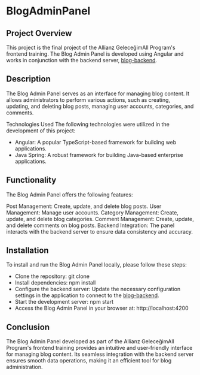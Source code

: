 # BlogAdminPanel

## Project Overview
This project is the final project of the Allianz GeleceğimAll Program's frontend training. The Blog Admin Panel is developed using Angular and works in conjunction with the backend server, [blog-backend](https://github.com/yamacbayin/blog-backend).

## Description
The Blog Admin Panel serves as an interface for managing blog content. It allows administrators to perform various actions, such as creating, updating, and deleting blog posts, managing user accounts, categories, and comments.

Technologies Used
The following technologies were utilized in the development of this project:

- Angular: A popular TypeScript-based framework for building web applications.
- Java Spring:  A robust framework for building Java-based enterprise applications.

## Functionality
The Blog Admin Panel offers the following features:

Post Management: Create, update, and delete blog posts.
User Management: Manage user accounts.
Category Management: Create, update, and delete blog categories.
Comment Management: Create, update, and delete comments on blog posts.
Backend Integration: The panel interacts with the backend server to ensure data consistency and accuracy.

## Installation
To install and run the Blog Admin Panel locally, please follow these steps:

- Clone the repository: git clone <repository-url>
- Install dependencies: npm install
- Configure the backend server: Update the necessary configuration settings in the application to connect to the [blog-backend](https://github.com/yamacbayin/blog-backend).
- Start the development server: npm start
- Access the Blog Admin Panel in your browser at: http://localhost:4200

## Conclusion
The Blog Admin Panel developed as part of the Allianz GeleceğimAll Program's frontend training provides an intuitive and user-friendly interface for managing blog content. Its seamless integration with the backend server ensures smooth data operations, making it an efficient tool for blog administration.